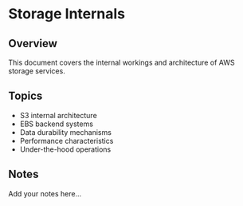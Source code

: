 # Storage Internals

## Overview

This document covers the internal workings and architecture of AWS storage services.

## Topics

- S3 internal architecture
- EBS backend systems
- Data durability mechanisms
- Performance characteristics
- Under-the-hood operations

## Notes

Add your notes here...
